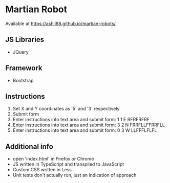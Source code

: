 # Martian Robot
Available at https://ashil88.github.io/martian-robots/

## JS Libraries
- JQuery

## Framework
- Bootstrap

## Instructions
1. Set X and Y coordinates as '5' and '3' respectively
2. Submit form
3. Enter instructions into text area and submit form:
1 1 E
RFRFRFRF
4. Enter instructions into text area and submit form:
3 2 N
FRRFLLFFRRFLL
5. Enter instructions into text area and submit form:
0 3 W
LLFFFLFLFL

## Additional info
- open 'index.html' in Firefox or Chrome
- JS written in TypeScript and transpiled to JavaScript
- Custom CSS written in Less
- Unit tests don't actually run, just an indication of approach